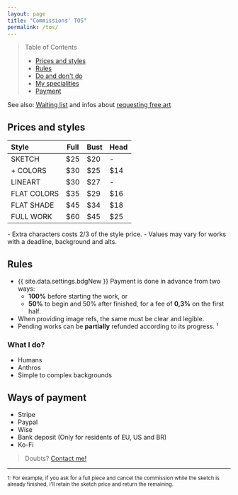 ```yaml
---
layout: page
title: "Commissions' TOS"
permalink: /tos/
---
```


> Table of Contents
> 
> - [Prices and styles](#prices-and-styles)
> - [Rules](#rules)
> - [Do and don't do](#what-i-do)
> - [My specialities](#my-specialities)
> - [Payment](#ways-of-payment)

See also: [Waiting list](/queue) and infos about [requesting free art](/requests)

## Prices and styles

| Style          | Full | Bust | Head |
| :------------- | ---- | ---- | ---- |
| SKETCH         | $25  | $20  | -    |
| + COLORS       | $30  | $25  | $14  |
| LINEART        | $30  | $27  | -    |
| FLAT COLORS    | $35  | $29  | $16  |
| FLAT SHADE     | $45  | $34  | $18  |
| FULL WORK      | $60  | $45  | $25  |

\- Extra characters costs 2/3 of the style price.
\- Values may vary for works with a deadline, background and alts.

## Rules
- {{ site.data.settings.bdgNew }} Payment is done in advance from two ways:
    - **100%** before starting the work, or
    - **50%** to begin and 50% after finished, for a fee of **0,3%** on the first half.
- When providing image refs, the same must be clear and legible.
- Pending works can be **partially** refunded according to its progress. ¹

### What I do?
- Humans
- Anthros
- Simple to complex backgrounds

## Ways of payment
- Stripe
- Paypal
- Wise
- Bank deposit (Only for residents of EU, US and BR)
- Ko-Fi

> Doubts? [Contact me!](/contact)  

____
<sub>
1: For example, if you ask for a full piece and cancel the commission while the sketch is already finished, I'll retain the sketch price and return the remaining.
</sub>
